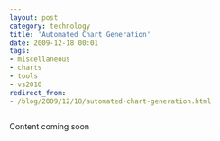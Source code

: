 ```yaml
---
layout: post
category: technology
title: 'Automated Chart Generation'
date: 2009-12-18 00:01
tags:
- miscellaneous
- charts
- tools
- vs2010
redirect_from:
- /blog/2009/12/18/automated-chart-generation.html
---
```

Content coming soon
